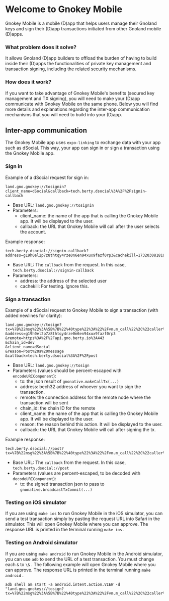 # Welcome to Gnokey Mobile

Gnokey Mobile is a mobile (D)app that helps users manage their Gnoland keys and sign their (D)app transactions initiated from other Gnoland mobile (D)apps. 

### What problem does it solve? 

It allows Gnoland (D)app builders to offload the burden of having to build inside their (D)apps the functionalities of private key management and transaction signing, including the related security mechanisms. 

### How does it work?

If you want to take advantage of Gnokey Mobile's benefits (secured key management and TX signing), you will need to make your (D)app communicate with Gnokey Mobile on the same phone. Below you will find more details and explanations regarding the inter-app communication mechanisms that you will need to build into your (D)app. 

## Inter-app communication

The Gnokey Mobile app uses `expo-linking` to exchange data with your app such as dSocial.
This way, your app can sign in or sign a transaction using the Gnokey Mobile app.

### Sign in

Example of a dSocial request for sign in:
```
land.gno.gnokey://tosignin?client_name=dSocial&callback=tech.berty.dsocial%3A%2F%2Fsignin-callback
```
- Base URL: `land.gno.gnokey://tosignin`
- Parameters:
  - client_name: the name of the app that is calling the Gnokey Mobile app. It will be displayed to the user.
  - callback: the URL that Gnokey Mobile will call after the user selects the account.

Example response:
```
tech.berty.dsocial://signin-callback?address=g19h0el2p7z8thtqy4rze0n6en94xux9fazf0rp3&cachekill=1732030818190
```
- Base URL: The `callback` from the request. In this case, `tech.berty.dsocial://signin-callback`
- Parameters:
  - address: the address of the selected user
  - cachekill: For testing. Ignore this.

### Sign a transaction
Example of a dSocial request to Gnokey Mobile to sign a transaction (with added newlines for clarity):
```
land.gno.gnokey://tosign?tx=%7B%22msg%22%3A%5B%7B%22%40type%22%3A%22%2Fvm.m_call%22%2C%22caller%22%3A%22g19h0el2p7z8thtqy4rze0n6en94xux9fazf0rp3%22%2C%22send%22%3A%22%22%2C%22pkg_path%22%3A%22gno.land%2Fr%2Fberty%2Fsocial%22%2C%22func%22%3A%22PostMessage%22%2C%22args%22%3A%5B%22Hello%22%5D%7D%5D%2C%22fee%22%3A%7B%22gas_wanted%22%3A%2210000000%22%2C%22gas_fee%22%3A%221000000ugnot%22%7D%2C%22signatures%22%3Anull%2C%22memo%22%3A%22%22%7D
&address=g19h0el2p7z8thtqy4rze0n6en94xux9fazf0rp3
&remote=https%3A%2F%2Fapi.gno.berty.io%3A443
&chain_id=dev
&client_name=dSocial
&reason=Post%20a%20message
&callback=tech.berty.dsocial%3A%2F%2Fpost
```

- Base URL: `land.gno.gnokey://tosign`
- Parameters (values should be percent-escaped with `encodeURIComponent`):
  - tx: the json result of `gnonative.makeCallTx(...)`
  - address: bech32 address of whoever you want to sign the transaction.
  - remote: the connection address for the remote node where the transaction will be sent
  - chain_id: the chain ID for the remote
  - client_name: the name of the app that is calling the Gnokey Mobile app. It will be displayed to the user.
  - reason: the reason behind this action. It will be displayed to the user.
  - callback: the URL that Gnokey Mobile will call after signing the tx.

Example response:
```
tech.berty.dsocial://post?tx=%7B%22msg%22%3A%5B%7B%22%40type%22%3A%22%2Fvm.m_call%22%2C%22caller%22%3A%22g19h0el2p7z8thtqy4rze0n6en94xux9fazf0rp3%22%2C%22send%22%3A%22%22%2C%22pkg_path%22%3A%22gno.land%2Fr%2Fberty%2Fsocial%22%2C%22func%22%3A%22PostMessage%22%2C%22args%22%3A%5B%22Hello%22%5D%7D%5D%2C%22fee%22%3A%7B%22gas_wanted%22%3A%2210000000%22%2C%22gas_fee%22%3A%221000000ugnot%22%7D%2C%22signatures%22%3A%5B%7B%22pub_key%22%3A%7B%22%40type%22%3A%22%2Ftm.PubKeySecp256k1%22%2C%22value%22%3A%22A6YT26ehhjN7YXx%2BLZza2Gp31yP5bJ6INfeGf%2FrumHFR%22%7D%2C%22signature%22%3A%226KAdOO2YXyZmp8ehiin6Rsz%2Bhxu30W0pB00%2Bv1xnpzMSZ%2BBIVdZbo1gdlVGp0E24ZLRyPrsKtb0Q4%2FkdD57qGg%3D%3D%22%7D%5D%2C%22memo%22%3A%22%22%7D
```
- Base URL: The `callback` from the request. In this case, `tech.berty.dsocial://post`
- Parameters (values are percent-escaped, to be decoded with `decodeURIComponent`):
  - tx: the signed transaction json to pass to `gnonative.broadcastTxCommit(...)`

### Testing on iOS simulator

If you are using `make ios` to run Gnokey Mobile in the iOS simulator, you can send a test transaction simply by
pasting the request URL into Safari in the simulator. This will open Gnokey Mobile where you can approve. The
response URL is printed in the terminal running `make ios` .

### Testing on Android simulator

If you are using `make android` to run Gnokey Mobile in the Android simulator, you can use `adb` to send the URL
of a test transaction. You must change each `&` to `\&` . The following example will open Gnokey Mobile where you can approve. The
response URL is printed in the terminal running `make android` .
```
adb shell am start -a android.intent.action.VIEW -d "land.gno.gnokey://tosign?tx=%7B%22msg%22%3A%5B%7B%22%40type%22%3A%22%2Fvm.m_call%22%2C%22caller%22%3A%22g19h0el2p7z8thtqy4rze0n6en94xux9fazf0rp3%22%2C%22send%22%3A%22%22%2C%22pkg_path%22%3A%22gno.land%2Fr%2Fberty%2Fsocial%22%2C%22func%22%3A%22PostMessage%22%2C%22args%22%3A%5B%22Hello%22%5D%7D%5D%2C%22fee%22%3A%7B%22gas_wanted%22%3A%2210000000%22%2C%22gas_fee%22%3A%221000000ugnot%22%7D%2C%22signatures%22%3Anull%2C%22memo%22%3A%22%22%7D\&address=g19h0el2p7z8thtqy4rze0n6en94xux9fazf0rp3\&client_name=dSocial\&reason=Post%20a%20message\&callback=tech.berty.dsocial%3A%2F%2Fpost"
```
